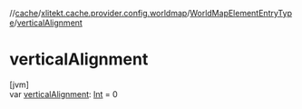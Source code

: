 //[cache](../../../index.md)/[xlitekt.cache.provider.config.worldmap](../index.md)/[WorldMapElementEntryType](index.md)/[verticalAlignment](vertical-alignment.md)

# verticalAlignment

[jvm]\
var [verticalAlignment](vertical-alignment.md): [Int](https://kotlinlang.org/api/latest/jvm/stdlib/kotlin/-int/index.html) = 0
